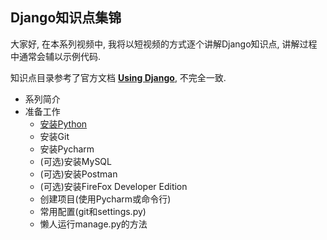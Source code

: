 Django知识点集锦
---
大家好, 在本系列视频中, 我将以短视频的方式逐个讲解Django知识点, 讲解过程中通常会辅以示例代码. 

知识点目录参考了官方文档 [**Using Django**](https://docs.djangoproject.com/en/3.0/topics/), 不完全一致.

* 系列简介
* 准备工作
    * [安装Python](https://github.com/208352363/Using_Django/tree/%E5%87%86%E5%A4%87%E5%B7%A5%E4%BD%9C-%E5%AE%89%E8%A3%85Python)
    * 安装Git
    * 安装Pycharm
    * (可选)安装MySQL
    * (可选)安装Postman
    * (可选)安装FireFox Developer Edition
    * 创建项目(使用Pycharm或命令行)
    * 常用配置(git和settings.py)
    * 懒人运行manage.py的方法

